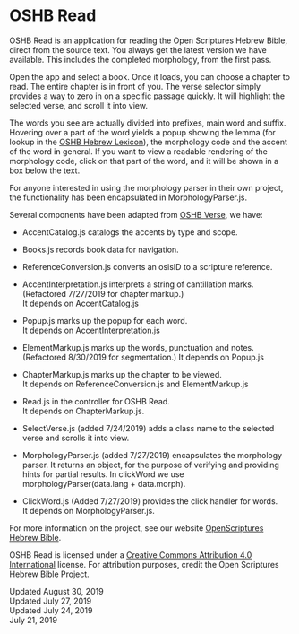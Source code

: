 #	OSHB Read

OSHB Read is an application for reading the Open Scriptures Hebrew
Bible, direct from the source text. You always get the latest version
we have available. This includes the completed morphology, from the
first pass.

Open the app and select a book. Once it loads, you can choose a
chapter to read. The entire chapter is in front of you. The verse
selector simply provides a way to zero in on a specific passage
quickly. It will highlight the selected verse, and scroll it into view.

The words you see are actually divided into prefixes, main word and
suffix. Hovering over a part of the word yields a popup showing the
lemma (for lookup in the
[OSHB Hebrew Lexicon](http://openscriptures.github.io/HebrewLexicon/)),
the morphology code and the accent of the word in general. If you
want to view a readable rendering of the morphology code, click on that
part of the word, and it will be shown in a box below the text.

For anyone interested in using the morphology parser in their own
project, the functionality has been encapsulated in
MorphologyParser.js.

Several components have been adapted from
[OSHB Verse](https://hb.openscriptures.org/structure/OshbVerse/),
we have:

-	AccentCatalog.js catalogs the accents by type and scope.

-	Books.js records book data for navigation.

-	ReferenceConversion.js converts an osisID to a scripture reference.

-	AccentInterpretation.js interprets a string of cantillation marks.
	(Refactored 7/27/2019 for chapter markup.)  
	It depends on AccentCatalog.js
	
-	Popup.js marks up the popup for each word.  
	It depends on AccentInterpretation.js
	
-	ElementMarkup.js marks up the words, punctuation and notes.
	(Refactored 8/30/2019 for segmentation.)
	It depends on Popup.js
	
-	ChapterMarkup.js marks up the chapter to be viewed.  
	It depends on ReferenceConversion.js and ElementMarkup.js
	
-	Read.js in the controller for OSHB Read.  
	It depends on ChapterMarkup.js.

-	SelectVerse.js (added 7/24/2019) adds a class name to the selected
	verse and scrolls it into view.

-	MorphologyParser.js (added 7/27/2019) encapsulates the morphology
	parser. It returns an object, for the purpose of verifying and
	providing hints for partial results. In clickWord we use
	morphologyParser(data.lang + data.morph).

-	ClickWord.js (Added 7/27/2019) provides the click handler for
	words.  
	It depends on MorphologyParser.js.

For more information on the project, see our website
[OpenScriptures Hebrew Bible](https://hb.openscriptures.org/).

OSHB Read is licensed under a
[Creative Commons Attribution 4.0 International](http://creativecommons.org/licenses/by/4.0/)
license. For attribution purposes, credit the Open Scriptures Hebrew Bible
Project.

Updated August 30, 2019  
Updated July 27, 2019  
Updated July 24, 2019  
July 21, 2019
